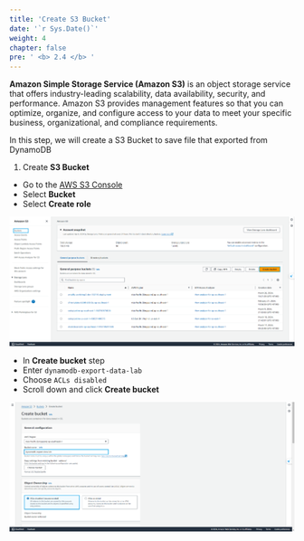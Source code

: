 ```yaml
---
title: 'Create S3 Bucket'
date: '`r Sys.Date()`'
weight: 4
chapter: false
pre: ' <b> 2.4 </b> '
---
```


**Amazon Simple Storage Service (Amazon S3)** is an object storage service that offers industry-leading scalability, data availability, security, and performance. Amazon S3 provides management features so that you can optimize, organize, and configure access to your data to meet your specific business, organizational, and compliance requirements.

In this step, we will create a S3 Bucket to save file that exported from DynamoDB

1. Create **S3 Bucket**

- Go to the [AWS S3 Console](https://ap-southeast-1.console.aws.amazon.com/s3/home?region=ap-southeast-1)
- Select **Bucket**
- Select **Create role**

![S3 Console](/images/2.prerequisite/021-creates3bucket.png)

- In **Create bucket** step
- Enter `dynamodb-export-data-lab`
- Choose `ACLs disabled`
- Scroll down and click **Create bucket**

![Create Bucket](/images/2.prerequisite/022-creates3bucket.png)
